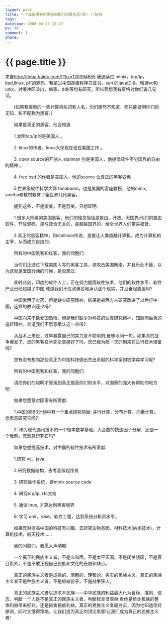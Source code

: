 ```yaml
---
layout: post
title: 一个高级黑客给黑各同胞们的匿名信(转) //贴吧
tags: 
datetime: 2008-04-23 18:47
pv: 90
comment: 1
share: 
---
```


{{ page.title }}
================

 <p>来自<a href="http://tieba.baidu.com/f?kz=120394655">http://tieba.baidu.com/f?kz=120394655</a><a name="1005131802"></a>                                                                                                                                                       我通读过 minix，tcp/ip，bsd,linux, pl1的源码，我拿过中国高级程序员证书，sun 的java证书，精通vc和unix，对缓冲区溢出，病毒，ddk等均有研究，所以我想我有资格对你们说几句话。 <br />                        <br />                        　　(如果我提到的一些计算机名词和人名，你们居然不知道，那只能证明你们的无知，和不配称为黑客。) <br />                        <br />                        　　如果是真正的黑客，他会知道 <br />                        <br />                        　　1.发明tcp/ip的是美国人 。 <br />                        <br />                        　　2. linux的作者，linus大侠现在也在美国工作 。 <br />                        <br />                        　　3. open source的开创人 stallman 也是美国人，他提倡软件不分国界的自由的精神 。 <br />                        <br />                        　　4. free bsd 的作者是美国人，他的source 让真正的黑客受惠 <br />                        <br />                        　　5.世界级软件科学大师 tanabaom，也是美国的客座教授，他的minix, ameba和教材教育了全世界几代黑客。 <br />                        <br />                        　　提到这些，不是崇美，不是恐美，只想证明: <br />                        <br />                        　　1.很多大师级的美国黑客，他们的理念恰恰是自由、开放、无国界;他们的自由软件，开放源码，是与政治无关的，是超越国界的，给全世界人们带来福音。 <br />                        <br />                        　　2.真正的黑客精神，如stallman所说，是要让人类超越计算机，成为计算机的主宰，从而成为自由的。 <br />                        <br />                        　　所有的中国黑客和红客，我的同胞们: <br />                        <br />                        　　当你们正通过下载美国人写的黑客工具，来攻击美国网络，并且乐此不疲，以为这就是爱国行动的时候，是否想过: <br />                        <br />                        　　此时此刻，印度的软件人士，正在努力提高软件技术，他们的软件水平、软件产业已经超越了中国;难道我们不应该痛苦地承认这个现实，并且奋起直追吗? <br />                        <br />                        　　中国发明了火药，但是缺少研究精神，结果是被西方人研究改进了以后打中国，这样的教训还少吗? <br />                        <br />                        　　中国向来不缺爱国热情，但是我们缺少对科技的认真研究精神，知耻而后勇的追赶精神。难道我们不愿意承认这一点吗? <br />                        <br />                        　　从战术上来说，过早暴露自己的实力是不聪明的;冒昧地问一句，如果真的战争爆发了，您的黑客技术完全掌握好了吗，您已经为那一天的到来在进行技术储备吗? <br />                        <br />                        　　您有没有想向那些真正为中国科技做出杰出贡献的科学家如钱学森学习呢? <br />                        <br />                        　　所有的中国黑客和红客，我的同胞们: <br />                        <br />                        　　请把你们的聪明才智用到真正提高你们的水平，对国家的强大有帮助的地方吧: <br />                        <br />                        　　如果您愿意对国家有所贡献: <br />                        <br />                        　　1.中国的863计划中有一个重点研究项目: 并行计算，分布计算，向量计算。您愿意研究它吗? <br />                        <br />                        　　2. 作为现代通讯技术的一个根本数学基础，大合数的快速因子分解，还是一个难题。您愿意研究它吗? <br />                        <br />                        　　如果您想提高技术，对中国的软件技术有所贡献: <br />                        <br />                        　　1.研究 vc，java <br />                        <br />                        　　2.研究数据结构，去考高级程序员 <br />                        <br />                        　　3. 研究操作系统，读minix source code <br />                        <br />                        　　4. 研究tcp/ip, rfc文档 <br />                        <br />                        　　5. 通读linux, 才算达到黑客境界 <br />                        <br />                        　　6. 学习 uml，rose，软件工程，达到系统分析员水平。 <br />                        <br />                        　　如果您对提高中国的科技有兴趣，去研究生物基因，材料技术(纳米技术)，计算机技术，航天技术…… <br />                        <br />                        　　我的同胞们，我愿大声呐喊: <br />                        <br />                        　　一个真正的民族主义者，不是义和团，不是太平天国，不是闭关锁国，不是盲目仇外，不是不敢正视自己民族和文化的丑陋和缺点。 <br />                        <br />                        　　真正的民族主义者是成熟的、清醒的、理智的、务实的民族主义。真正的民族主义者不是种族主义者，不是极端份子，不是战争狂人。 <br />                        <br />                        　　真正的民族主义者以追求本民族&mdash;&mdash;中华民族的利益最大化为目标、准则、信念。判断一个人是不是真正的民族主义者，判断标准很简单:看他是给本民族的整体利益带来好处，还是损害民族利益。真正的民族主义者最务实，因为他知道坚持原则，同时又懂得策略。让我们成为真正的顶尖黑客!让我们成为真正的民族主义者!                                                                        </p> 

